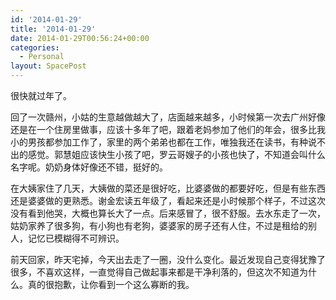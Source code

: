 ```yaml
---
id: '2014-01-29'
title: '2014-01-29'
date: 2014-01-29T00:56:24+00:00
categories:
  - Personal
layout: SpacePost
---
```




很快就过年了。

回了一次赣州，小姑的生意越做越大了，店面越来越多，小时候第一次去广州好像还是在一个住房里做事，应该十多年了吧，跟着老妈参加了他们的年会，很多比我小的男孩都参加工作了，家里的两个弟弟也都在工作，唯独我还在读书，有种说不出的感觉。郭慧姐应该快生小孩了吧，罗云哥嫂子的小孩也快了，不知道会叫什么名字呢。奶奶身体好像还不错，挺好的。

在大姨家住了几天，大姨做的菜还是很好吃，比婆婆做的都要好吃，但是有些东西还是婆婆做的更熟悉。谢金宏读五年级了，看起来还是小时候那个样子，不过这次没有看到他哭，大概也算长大了一点。后来感冒了，很不舒服。去水东走了一次，姑奶家养了很多狗，有小狗也有老狗，婆婆家的房子还有人住，不过是租给的别人，记忆已模糊得不可辨识。

前天回家，昨天宅掉，今天出去走了一圈，没什么变化。最近发现自己变得犹豫了很多，不喜欢这样，一直觉得自己做起事来都是干净利落的，但这次不知道为什么。真的很抱歉，让你看到一个这么寡断的我。
